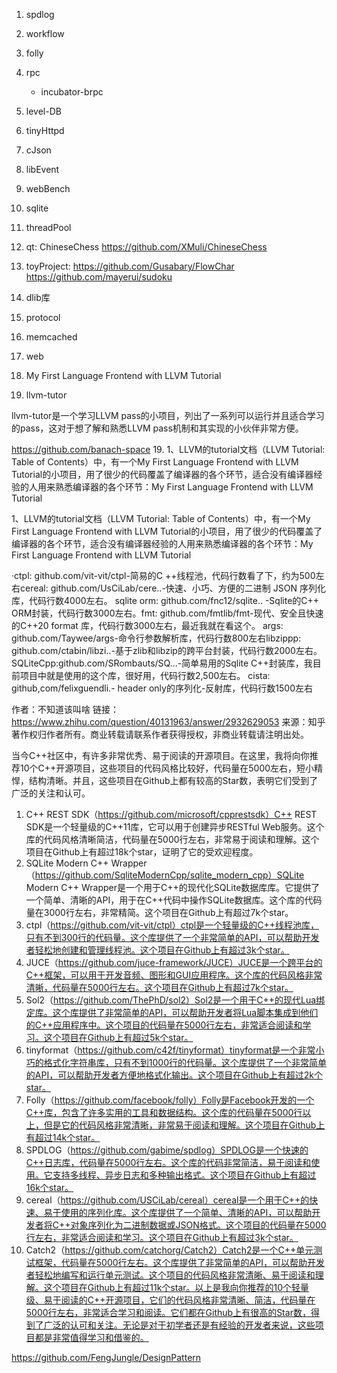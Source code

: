 1. spdlog
2. workflow
3. folly
4. rpc
    * incubator-brpc
5. level-DB

6. tinyHttpd
7. cJson
8. libEvent
9. webBench
10. sqlite
11. threadPool

11. qt: ChineseChess
https://github.com/XMuli/ChineseChess

12. toyProject:
https://github.com/Gusabary/FlowChar
https://github.com/mayerui/sudoku

13. dlib库

14. protocol
15. memcached
16. web
17. My First Language Frontend with LLVM Tutorial
18. llvm-tutor

llvm-tutor是一个学习LLVM pass的小项目，列出了一系列可以运行并且适合学习的pass，这对于想了解和熟悉LLVM pass机制和其实现的小伙伴非常方便。

https://github.com/banach-space
19. 1、LLVM的tutorial文档（LLVM Tutorial: Table of Contents）中，有一个My First Language Frontend with LLVM Tutorial的小项目，用了很少的代码覆盖了编译器的各个环节，适合没有编译器经验的人用来熟悉编译器的各个环节：My First Language Frontend with LLVM Tutorial

1、LLVM的tutorial文档（LLVM Tutorial: Table of Contents）中，有一个My First Language Frontend with LLVM Tutorial的小项目，用了很少的代码覆盖了编译器的各个环节，适合没有编译器经验的人用来熟悉编译器的各个环节：My First Language Frontend with LLVM Tutorial

·ctpl: github.com/vit-vit/ctpl-简易的C ++线程池，代码行数看了下，约为500左右cereal: github.com/UsCiLab/cere..-快速、小巧、方便的二进制 JSON 序列化库，代码行数4000左右。
sqlite orm: github.com/fnc12/sqlite.. -Sqlite的C++ ORM封装，代码行数3000左右。fmt: github.com/fmtlib/fmt-现代、安全且快速的C++20 format 库，代码行数3000左右，最近我就在看这个。
args: github.com/Taywee/args-命令行参数解析库，代码行数800左右libzippp: github.com/ctabin/libzi..-基于zlib和libzip的跨平台封装，代码行数2000左右。SQLiteCpp:github.com/SRombauts/SQ...-简单易用的Sqlite C++封装库，我目前项目中就是使用的这个库，很好用，代码行数2,500左右。
cista: github,com/felixguendli.- header only的序列化-反射库，代码行数1500左右

作者：不知道该叫啥
链接：https://www.zhihu.com/question/40131963/answer/2932629053
来源：知乎
著作权归作者所有。商业转载请联系作者获得授权，非商业转载请注明出处。

当今C++社区中，有许多非常优秀、易于阅读的开源项目。在这里，我将向你推荐10个C++开源项目，这些项目的代码风格比较好，代码量在5000左右，短小精悍，结构清晰。并且，这些项目在Github上都有较高的Star数，表明它们受到了广泛的关注和认可。

1. C++ REST SDK（https://github.com/microsoft/cpprestsdk）C++ REST SDK是一个轻量级的C++11库，它可以用于创建异步RESTful Web服务。这个库的代码风格清晰简洁，代码量在5000行左右，非常易于阅读和理解。这个项目在Github上有超过18k个star，证明了它的受欢迎程度。
2. SQLite Modern C++ Wrapper（https://github.com/SqliteModernCpp/sqlite_modern_cpp）SQLite Modern C++ Wrapper是一个用于C++的现代化SQLite数据库库。它提供了一个简单、清晰的API，用于在C++代码中操作SQLite数据库。这个库的代码量在3000行左右，非常精简。这个项目在Github上有超过7k个star。
3. ctpl（https://github.com/vit-vit/ctpl）ctpl是一个轻量级的C++线程池库，只有不到300行的代码量。这个库提供了一个非常简单的API，可以帮助开发者轻松地创建和管理线程池。这个项目在Github上有超过3k个star。
4. JUCE（https://github.com/juce-framework/JUCE）JUCE是一个跨平台的C++框架，可以用于开发音频、图形和GUI应用程序。这个库的代码风格非常清晰，代码量在5000行左右。这个项目在Github上有超过7k个star。
5. Sol2（https://github.com/ThePhD/sol2）Sol2是一个用于C++的现代Lua绑定库。这个库提供了非常简单的API，可以帮助开发者将Lua脚本集成到他们的C++应用程序中。这个项目的代码量在5000行左右，非常适合阅读和学习。这个项目在Github上有超过5k个star。
6. tinyformat（https://github.com/c42f/tinyformat）tinyformat是一个非常小巧的格式化字符串库，只有不到1000行的代码量。这个库提供了一个非常简单的API，可以帮助开发者方便地格式化输出。这个项目在Github上有超过2k个star。
7. Folly（https://github.com/facebook/folly）Folly是Facebook开发的一个C++库，包含了许多实用的工具和数据结构。这个库的代码量在5000行以上，但是它的代码风格非常清晰，非常易于阅读和理解。这个项目在Github上有超过14k个star。
8. SPDLOG（https://github.com/gabime/spdlog）SPDLOG是一个快速的C++日志库，代码量在5000行左右。这个库的代码非常简洁，易于阅读和使用。它支持多线程、异步日志和多种输出格式。这个项目在Github上有超过16k个star。
9. cereal（https://github.com/USCiLab/cereal）cereal是一个用于C++的快速、易于使用的序列化库。这个库提供了一个简单、清晰的API，可以帮助开发者将C++对象序列化为二进制数据或JSON格式。这个项目的代码量在5000行左右，非常适合阅读和学习。这个项目在Github上有超过3k个star。
10. Catch2（https://github.com/catchorg/Catch2）Catch2是一个C++单元测试框架，代码量在5000行左右。这个库提供了非常简单的API，可以帮助开发者轻松地编写和运行单元测试。这个项目的代码风格非常清晰、易于阅读和理解。这个项目在Github上有超过11k个star。以上是我向你推荐的10个轻量级、易于阅读的C++开源项目，它们的代码风格非常清晰、简洁，代码量在5000行左右，非常适合学习和阅读。它们都在Github上有很高的Star数，得到了广泛的认可和关注。无论是对于初学者还是有经验的开发者来说，这些项目都是非常值得学习和借鉴的。

https://github.com/FengJungle/DesignPattern